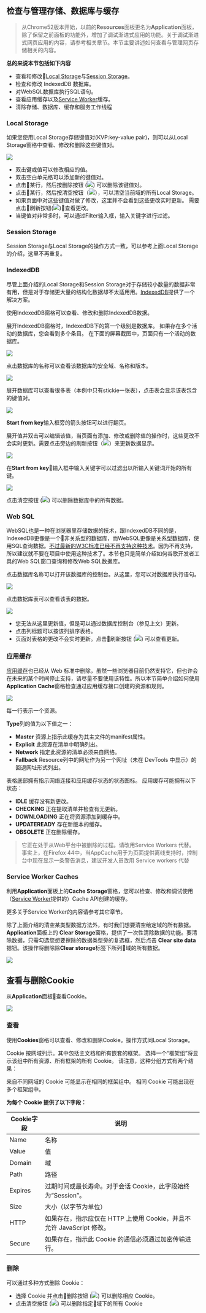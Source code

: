 <!-- toc -->

## 检查与管理存储、数据库与缓存

> 从Chrome52版本开始，以前的**Resources**面板更名为**Application**面板，除了保留之前面板的功能外，增加了调试渐进式应用的功能。关于调试渐进式网页应用的内容，请参考相关章节。本节主要讲述如何查看与管理网页存储相关的内容。

**总的来说本节包括如下内容**

- 查看和修改[Local Storage](https://developer.mozilla.org/en-US/docs/Web/API/Window/localStorage)与[Session Storage](https://developer.mozilla.org/en-US/docs/Web/API/Window/sessionStorage)。
- 检查和修改 IndexedDB 数据库。
- 对WebSQL数据库执行SQL语句。
- 查看应用缓存以及[Service Worker](https://developers.google.com/web/fundamentals/getting-started/primers/service-workers)缓存。
- 清除存储、数据库、缓存和服务工作线程

### Local Storage

如果您使用Local Storage存储键值对(KVP:key-value pair)，则可以从Local Storage窗格中查看、修改和删除这些键值对。

![](/assets/application/local-storage.png)

  - 双击键或值可以修改相应的值。
  - 双击空白单元格可以添加新的键值对。
  - 点击某行，然后按删除按钮 (![](/assets/application/delete.png)) 可以删除该键值对。 
  - 点击某行，然后按清空按钮（![](/assets/application/clear-object-store.png)），可以清空当前域的所有Local Storage。
  - 如果页面中对这些键值对做了修改，这里并不会看到这些更改实时更新。 需要点击刷新按钮(![](/assets/application/refresh.png))查看更改。
  - 当键值对非常多时，可以通过Filter输入框，输入关键字进行过滤。

### Session Storage

Session Storage与Local Storage的操作方式一致，可以参考上面Local Storage的介绍，这里不再重复。

### IndexedDB

尽管上面介绍的Local Storage和Session Storage对于存储较小数量的数据非常有用，但是对于存储更大量的结构化数据却不太适用用。[IndexedDB](https://developer.mozilla.org/zh-CN/docs/Web/API/IndexedDB_API)提供了一个解决方案。

使用IndexedDB窗格可以查看、修改和删除IndexedDB数据。

展开IndexedDB窗格时，IndexedDB下的第一个级别是数据库。 如果存在多个活动的数据库，您会看到多个条目。 在下面的屏幕截图中，页面只有一个活动的数据库。

![](/assets/application/idb-tab.png)

点击数据库的名称可以查看该数据库的安全域、名称和版本。

![](/assets/application/idb-db.png)

展开数据库可以查看很多表（本例中只有stickie一张表），点击表会显示该表包含的键值对。

![](/assets/application/idb-kvps.png)

**Start from key**输入框旁的箭头按钮可以进行翻页。

展开值并双击可以编辑该值，当页面有添加、修改或删除值的操作时，这些更改不会实时更新。需要点击旁边的刷新按钮（![](/assets/application/refresh.png)）来更新数据显示。

![](/assets/application/idb-edit.png)

在**Start from key**输入框中输入关键字可以过滤出以所输入关键词开始的所有键。

![](/assets/application/idb-filter.png)

点击清空按钮 (![](/assets/application/clear-object-store.png)) 可以删除数据库中的所有数据。 

### Web SQL

WebSQL也是一种在浏览器里存储数据的技术，跟IndexedDB不同的是，IndexedDB更像是一个非关系型的数据库，而WebSQL更像是关系型数据库，使用SQL查询数据。[不过最新的W3C标准已经不再支持这种技术](http://www.w3.org/TR/webdatabase/)。因为不再支持，所以建议就不要在项目中使用这种技术了。本节也只是简单介绍如何谷歌开发者工具的Web SQL窗口查询和修改Web SQL数据库。

点击数据库名称可以打开该数据库的控制台。从这里，您可以对数据库执行语句。

![](/assets/application/web-sql-console.png)

点击数据库表可以查看该表的数据。

![](/assets/application/web-sql-table.png)

  - 您无法从这里更新值，但是可以通过数据库控制台（参见上文）更新。
  - 点击列标题可以按该列排序表格。
  - 页面对表格的更改不会实时更新。点击刷新按钮 (![](/assets/application/refresh.png)) 可以查看更新。

### 应用缓存

[应用缓存](https://developer.mozilla.org/zh-CN/docs/Web/HTML/Using_the_application_cache)也已经从 Web 标准中删除，虽然一些浏览器目前仍然支持它，但也许会在未来的某个时间停止支持，请尽量不要使用该特性。所以本节简单介绍如何使用**Application Cache**窗格检查通过应用缓存接口创建的资源和规则。

![](/assets/application/appcache.png)

每一行表示一个资源。

**Type**列的值为以下值之一：

  - **Master** 资源上指示此缓存为其主文件的manifest属性。
  - **Explicit** 此资源在清单中明确列出。
  - **Network** 指定此资源的清单必须来自网络。
  - **Fallback** Resource列中的网址作为另一个网址（未在 DevTools 中显示）的回退网址形式列出。
  
表格底部拥有指示网络连接和应用缓存状态的状态图标。 应用缓存可能拥有以下状态：

  - **IDLE** 缓存没有新更改。
  - **CHECKING** 正在提取清单并检查有无更新。
  - **DOWNLOADING** 正在将资源添加到缓存中。
  - **UPDATEREADY** 存在新版本的缓存。
  - **OBSOLETE** 正在删除缓存。
  
>  它正在处于从Web平台中被删除的过程。请改用Service Workers 代替。事实上，在Firefox 44中，当AppCache用于为页面提供离线支持时，控制台中现在显示一条警告消息，建议开发人员改用 Service workers 代替
  
### Service Worker Caches

利用**Application**面板上的**Cache Storage**窗格，您可以检查、修改和调试使用（[Service Worker](https://developers.google.com/web/fundamentals/getting-started/primers/service-workers)提供的）Cache API创建的缓存。

更多关于Service Worker的内容请参考其它章节。

除了上面介绍的清空某类型数据方法外，有时我们想要清空给定域的所有数据。**Application**面板上的 **Clear Storage**窗格，提供了一次性清除数据的功能。要清除数据，只需勾选您想要擦除的数据类型旁的复选框，然后点击 **Clear site data**摁钮。该操作将删除除**Clear storage**标签下所列域的所有数据。

![](/assets/application/clear-storage.png) 

 
## 查看与删除Cookie 

从**Application**面板查看Cookie。

![](/assets/application/cookies.png)

### 查看

使用**Cookies**窗格可以查看、修改和删除Cookie。操作方式同Local Storage。

Cookie 按网域列示。其中包括主文档和所有嵌套的框架。 选择一个“框架组”将显示该组中所有资源、所有框架的所有 Cookie。 请注意，这种分组方式有两个结果：

来自不同网域的 Cookie 可能显示在相同的框架组中。
相同 Cookie 可能出现在多个框架组中。

**为每个 Cookie 提供了以下字段：**

|Cookie字段|说明|
|---|---|
|Name|名称|
|Value|值|
|Domain|域|
|Path|路径|
|Expires|过期时间或最长寿命。对于会话 Cookie，此字段始终为“Session”。
|Size|大小（以字节为单位）
|HTTP|如果存在，指示应仅在 HTTP 上使用 Cookie，并且不允许 JavaScript 修改。
|Secure|如果存在，指示此 Cookie 的通信必须通过加密传输进行。

### 删除

可以通过多种方式删除 Cookie：

  - 选择 Cookie 并点击删除按钮 (![](/assets/application/delete.png)) 可以删除相应 Cookie。
  - 点击清空按钮 (![](/assets/application/clear-object-store.png)) 可以删除指定域下的所有 Cookie





